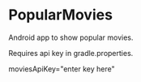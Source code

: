 # PopularMovies
Android app to show popular movies.

Requires api key in gradle.properties.

moviesApiKey="enter key here"
